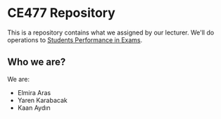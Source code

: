 # CE477 Repository
This is a repository contains what we assigned by our lecturer. 
We'll do operations to [Students Performance in Exams](https://www.kaggle.com/datasets/whenamancodes/students-performance-in-exams).
## Who we are? 
We are: 
* Elmira Aras
* Yaren Karabacak 
* Kaan Aydın
